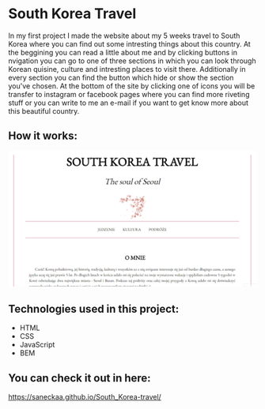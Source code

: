 # South Korea Travel 

In my first project I made the website about my 5 weeks travel to South Korea where you can find out some intresting things about this country. 
At the beggining you can read a little about me and by clicking buttons in nvigation you can go to one of three sections in which you can look through 
Korean quisine, culture and intresting places to visit there. Additionally in every section you can find the button which hide or show the section you've chosen. 
At the bottom of the site by clicking one of icons you will be transfer to instagram or facebook pages where you can find more riveting stuff 
or you can write to me an e-mail if you want to get know more about this beautiful country.

## How it works:

![](https://github.com/saneckaA/South_Korea-travel/blob/main/images/Animation-southkorea.gif?raw=true)

## Technologies used in this project:

- HTML
- CSS
- JavaScript
- BEM

## You can check it out in here:

https://saneckaa.github.io/South_Korea-travel/

